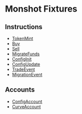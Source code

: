 # Monshot Fixtures

## Instructions

- [TokenMint](https://solscan.io/tx/4C9hua8FG9mZz128Mj3oB3KWqdojwDfgPceLuMCr88ZDtKYNJE91bJaC6vypNf1fKNqPgNQBprvDZsxG8s4rTaiY)
- [Buy](https://solscan.io/tx/5yu3PVRzqri8GSVPrXgtaY4p3woyeoKfT7a7Y4PcSYWKFURUqhVkHUQWPkk2pZor7SWP8KrAMsfB6itxJncrgMie)
- [Sell](https://solscan.io/tx/4iEpC6zHUY6hEbzwuNpURyh6244nyt1m6VWL7uaKyHbxCcpfiPuNPf266MioHRgkmCj7JEPGUdR4udpGXKqZTdiZ)
- [MigrateFunds](https://solscan.io/tx/5Ups7YKwHptBsrrMr64D5uMjERKJB4CosyeSvEXHG9BopE8j2KiNT41RthRQgnY8sd5VXNJ4CS3sp4vciLAdGgYD)
- [ConfigInit]()
- [ConfigUpdate]()
- [TradeEvent]()
- [MigrationEvent]()

## Accounts

- [ConfigAccount](https://solscan.io/account/36Eru7v11oU5Pfrojyn5oY3nETA1a1iqsw2WUu6afkM9)
- [CurveAccount](https://solscan.io/account/4CYhuDhT4c9ATZpJceoQG8Du4vCjf5ZKvxsyXpJoVub4)